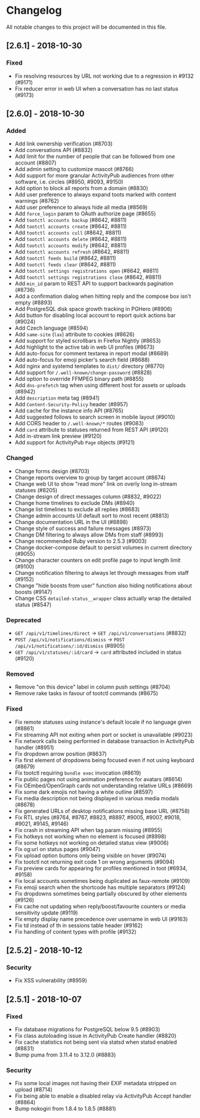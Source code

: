 Changelog
=========

All notable changes to this project will be documented in this file.

## [2.6.1] - 2018-10-30
### Fixed

- Fix resolving resources by URL not working due to a regression in #9132 (#9171)
- Fix reducer error in web UI when a conversation has no last status (#9173)

## [2.6.0] - 2018-10-30
### Added

- Add link ownership verification (#8703)
- Add conversations API (#8832)
- Add limit for the number of people that can be followed from one account (#8807)
- Add admin setting to customize mascot (#8766)
- Add support for more granular ActivityPub audiences from other software, i.e. circles (#8950, #9093, #9150)
- Add option to block all reports from a domain (#8830)
- Add user preference to always expand toots marked with content warnings (#8762)
- Add user preference to always hide all media (#8569)
- Add `force_login` param to OAuth authorize page (#8655)
- Add `tootctl accounts backup` (#8642, #8811)
- Add `tootctl accounts create` (#8642, #8811)
- Add `tootctl accounts cull` (#8642, #8811)
- Add `tootctl accounts delete` (#8642, #8811)
- Add `tootctl accounts modify` (#8642, #8811)
- Add `tootctl accounts refresh` (#8642, #8811)
- Add `tootctl feeds build` (#8642, #8811)
- Add `tootctl feeds clear` (#8642, #8811)
- Add `tootctl settings registrations open` (#8642, #8811)
- Add `tootctl settings registrations close` (#8642, #8811)
- Add `min_id` param to REST API to support backwards pagination (#8736)
- Add a confirmation dialog when hitting reply and the compose box isn't empty (#8893)
- Add PostgreSQL disk space growth tracking in PGHero (#8906)
- Add button for disabling local account to report quick actions bar (#9024)
- Add Czech language (#8594)
- Add `same-site` (`lax`) attribute to cookies (#8626)
- Add support for styled scrollbars in Firefox Nightly (#8653)
- Add highlight to the active tab in web UI profiles (#8673)
- Add auto-focus for comment textarea in report modal (#8689)
- Add auto-focus for emoji picker's search field (#8688)
- Add nginx and systemd templates to `dist/` directory (#8770)
- Add support for `/.well-known/change-password` (#8828)
- Add option to override FFMPEG binary path (#8855)
- Add `dns-prefetch` tag when using different host for assets or uploads (#8942)
- Add `description` meta tag (#8941)
- Add `Content-Security-Policy` header (#8957)
- Add cache for the instance info API (#8765)
- Add suggested follows to search screen in mobile layout (#9010)
- Add CORS header to `/.well-known/*` routes (#9083)
- Add `card` attribute to statuses returned from REST API (#9120)
- Add in-stream link preview (#9120)
- Add support for ActivityPub `Page` objects (#9121)

### Changed

- Change forms design (#8703)
- Change reports overview to group by target account (#8674)
- Change web UI to show "read more" link on overly long in-stream statuses (#8205)
- Change design of direct messages column (#8832, #9022)
- Change home timelines to exclude DMs (#8940)
- Change list timelines to exclude all replies (#8683)
- Change admin accounts UI default sort to most recent (#8813)
- Change documentation URL in the UI (#8898)
- Change style of success and failure messages (#8973)
- Change DM filtering to always allow DMs from staff (#8993)
- Change recommended Ruby version to 2.5.3 (#9003)
- Change docker-compose default to persist volumes in current directory (#9055)
- Change character counters on edit profile page to input length limit (#9100)
- Change notification filtering to always let through messages from staff (#9152)
- Change "hide boosts from user" function also hiding notifications about boosts (#9147)
- Change CSS `detailed-status__wrapper` class actually wrap the detailed status (#8547)

### Deprecated

- `GET /api/v1/timelines/direct` → `GET /api/v1/conversations` (#8832)
- `POST /api/v1/notifications/dismiss` → `POST /api/v1/notifications/:id/dismiss` (#8905)
- `GET /api/v1/statuses/:id/card` → `card` attributed included in status (#9120)

### Removed

- Remove "on this device" label in column push settings (#8704)
- Remove rake tasks in favour of tootctl commands (#8675)

### Fixed

- Fix remote statuses using instance's default locale if no language given (#8861)
- Fix streaming API not exiting when port or socket is unavailable (#9023)
- Fix network calls being performed in database transaction in ActivityPub handler (#8951)
- Fix dropdown arrow position (#8637)
- Fix first element of dropdowns being focused even if not using keyboard (#8679)
- Fix tootctl requiring `bundle exec` invocation (#8619)
- Fix public pages not using animation preference for avatars (#8614)
- Fix OEmbed/OpenGraph cards not understanding relative URLs (#8669)
- Fix some dark emojis not having a white outline (#8597)
- Fix media description not being displayed in various media modals (#8678)
- Fix generated URLs of desktop notifications missing base URL (#8758)
- Fix RTL styles (#8764, #8767, #8823, #8897, #9005, #9007, #9018, #9021, #9145, #9146)
- Fix crash in streaming API when tag param missing (#8955)
- Fix hotkeys not working when no element is focused (#8998)
- Fix some hotkeys not working on detailed status view (#9006)
- Fix og:url on status pages (#9047)
- Fix upload option buttons only being visible on hover (#9074)
- Fix tootctl not returning exit code 1 on wrong arguments (#9094)
- Fix preview cards for appearing for profiles mentioned in toot (#6934, #9158)
- Fix local accounts sometimes being duplicated as faux-remote (#9109)
- Fix emoji search when the shortcode has multiple separators (#9124)
- Fix dropdowns sometimes being partially obscured by other elements (#9126)
- Fix cache not updating when reply/boost/favourite counters or media sensitivity update (#9119)
- Fix empty display name precedence over username in web UI (#9163)
- Fix td instead of th in sessions table header (#9162)
- Fix handling of content types with profile (#9132)

## [2.5.2] - 2018-10-12
### Security

- Fix XSS vulnerability (#8959)

## [2.5.1] - 2018-10-07
### Fixed

- Fix database migrations for PostgreSQL below 9.5 (#8903)
- Fix class autoloading issue in ActivityPub Create handler (#8820)
- Fix cache statistics not being sent via statsd when statsd enabled (#8831)
- Bump puma from 3.11.4 to 3.12.0 (#8883)

### Security

- Fix some local images not having their EXIF metadata stripped on upload (#8714)
- Fix being able to enable a disabled relay via ActivityPub Accept handler (#8864)
- Bump nokogiri from 1.8.4 to 1.8.5 (#8881)
